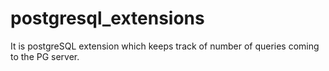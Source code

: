 # postgresql_extensions
It is postgreSQL extension which keeps track of number of queries coming to the PG server.
